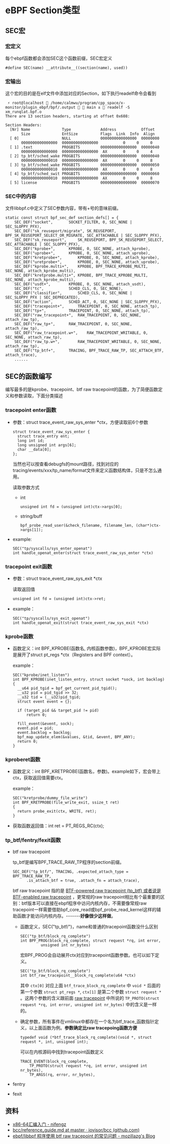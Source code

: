 # eBPF Section类型

## SEC宏

### 宏定义

每个ebpf函数都会添加SEC这个函数前缀，SEC宏定义

```
#define SEC(name) __attribute__((section(name), used))
```

### 宏输出

这个宏的目的是在elf文件中添加对应的Section，如下执行readelf命令会看到

```
 ⚡ root@localhost  /home/calmwu/program/cpp_space/x-monitor/plugin_ebpf/bpf/.output   main ±  readelf -S xm_runqlat.bpf.o 
There are 13 section headers, starting at offset 0x608:

Section Headers:
  [Nr] Name              Type             Address           Offset
       Size              EntSize          Flags  Link  Info  Align
  [ 0]                   NULL             0000000000000000  00000000
       0000000000000000  0000000000000000           0     0     0
  [ 1] .text             PROGBITS         0000000000000000  00000040
       0000000000000000  0000000000000000  AX       0     0     4
  [ 2] tp_btf/sched_wake PROGBITS         0000000000000000  00000040
       0000000000000010  0000000000000000  AX       0     0     8
  [ 3] tp_btf/sched_wake PROGBITS         0000000000000000  00000050
       0000000000000010  0000000000000000  AX       0     0     8
  [ 4] tp_btf/sched_swit PROGBITS         0000000000000000  00000060
       0000000000000010  0000000000000000  AX       0     0     8
  [ 5] license           PROGBITS         0000000000000000  00000070
```

### SEC中的内容

文件libbpf.c中定义了SEC参数内容，带有+号的意味前缀。

```
static const struct bpf_sec_def section_defs[] = {
	SEC_DEF("socket",		SOCKET_FILTER, 0, SEC_NONE | SEC_SLOPPY_PFX),
	SEC_DEF("sk_reuseport/migrate",	SK_REUSEPORT, BPF_SK_REUSEPORT_SELECT_OR_MIGRATE, SEC_ATTACHABLE | SEC_SLOPPY_PFX),
	SEC_DEF("sk_reuseport",		SK_REUSEPORT, BPF_SK_REUSEPORT_SELECT, SEC_ATTACHABLE | SEC_SLOPPY_PFX),
	SEC_DEF("kprobe+",		KPROBE,	0, SEC_NONE, attach_kprobe),
	SEC_DEF("uprobe+",		KPROBE,	0, SEC_NONE, attach_uprobe),
	SEC_DEF("kretprobe+",		KPROBE, 0, SEC_NONE, attach_kprobe),
	SEC_DEF("uretprobe+",		KPROBE, 0, SEC_NONE, attach_uprobe),
	SEC_DEF("kprobe.multi+",	KPROBE,	BPF_TRACE_KPROBE_MULTI, SEC_NONE, attach_kprobe_multi),
	SEC_DEF("kretprobe.multi+",	KPROBE,	BPF_TRACE_KPROBE_MULTI, SEC_NONE, attach_kprobe_multi),
	SEC_DEF("usdt+",		KPROBE,	0, SEC_NONE, attach_usdt),
	SEC_DEF("tc",			SCHED_CLS, 0, SEC_NONE),
	SEC_DEF("classifier",		SCHED_CLS, 0, SEC_NONE | SEC_SLOPPY_PFX | SEC_DEPRECATED),
	SEC_DEF("action",		SCHED_ACT, 0, SEC_NONE | SEC_SLOPPY_PFX),
	SEC_DEF("tracepoint+",		TRACEPOINT, 0, SEC_NONE, attach_tp),
	SEC_DEF("tp+",			TRACEPOINT, 0, SEC_NONE, attach_tp),
	SEC_DEF("raw_tracepoint+",	RAW_TRACEPOINT, 0, SEC_NONE, attach_raw_tp),
	SEC_DEF("raw_tp+",		RAW_TRACEPOINT, 0, SEC_NONE, attach_raw_tp),
	SEC_DEF("raw_tracepoint.w+",	RAW_TRACEPOINT_WRITABLE, 0, SEC_NONE, attach_raw_tp),
	SEC_DEF("raw_tp.w+",		RAW_TRACEPOINT_WRITABLE, 0, SEC_NONE, attach_raw_tp),
	SEC_DEF("tp_btf+",		TRACING, BPF_TRACE_RAW_TP, SEC_ATTACH_BTF, attach_trace),
	......
```

## SEC的函数编写

编写最多的是kprobe、tracepoint、btf raw tracepoint的函数，为了简便函数定义和参数读取，下面分类描述

### tracepoint enter函数

- 参数：struct trace_event_raw_sys_enter *ctx，方便读取前6个参数

  ```
  struct trace_event_raw_sys_enter {
  	struct trace_entry ent;
  	long int id;
  	long unsigned int args[6];
  	char __data[0];
  };
  ```

  当然也可以按查看debugfs的mount路径，找到对应的tracing/events/xxx/tp_name/format文件来定义函数结构体，只是不怎么通用。

  读取参数方式

  - int

    ```
    unsigned int fd = (unsigned int)ctx->args[0];
    ```

  - string/buff

    ```
    bpf_probe_read_user(&check_filename, filename_len, (char*)ctx->args[1]);
    ```

- example:

  ```
  SEC("tp/syscalls/sys_enter_openat")
  int handle_openat_enter(struct trace_event_raw_sys_enter *ctx)
  ```

### tracepoint exit函数

- 参数：struct trace_event_raw_sys_exit *ctx

  读取返回值

  ```
  unsigned int fd = (unsigned int)ctx->ret;
  ```

- example：

  ```
  SEC("tp/syscalls/sys_exit_openat")
  int handle_openat_exit(struct trace_event_raw_sys_exit *ctx)
  ```

### kprobe函数

- 函数定义：int BPF_KPROBE(函数名, 内核函数参数)，BPF_KPROBE宏实际是展开了struct pt_regs *ctx（Registers and BPF context）。

  example：

  ```
  SEC("kprobe/inet_listen")
  int BPF_KPROBE(inet_listen_entry, struct socket *sock, int backlog)
  {
  	__u64 pid_tgid = bpf_get_current_pid_tgid();
  	__u32 pid = pid_tgid >> 32;
  	__u32 tid = (__u32)pid_tgid;
  	struct event event = {};
  
  	if (target_pid && target_pid != pid)
  		return 0;
  
  	fill_event(&event, sock);
  	event.pid = pid;
  	event.backlog = backlog;
  	bpf_map_update_elem(&values, &tid, &event, BPF_ANY);
  	return 0;
  }
  ```

### kproberet函数

- 函数定义：int BPF_KRETPROBE(函数名，参数)。example如下，宏会带上ctx，获取返回值需要ctx。

  example：

  ```
  SEC("kretprobe/dummy_file_write")
  int BPF_KRETPROBE(file_write_exit, ssize_t ret)
  {
  	return probe_exit(ctx, WRITE, ret);
  }
  ```

- 获取函数返回值：int ret = PT_REGS_RC(ctx);

### tp_btf/fentry/fexit函数

- btf raw tracepoint

  tp_btf是编写BPF_TRACE_RAW_TP程序的section前缀。

  ```
  SEC_DEF("tp_btf/", TRACING, .expected_attach_type = BPF_TRACE_RAW_TP,
  		.is_attach_btf = true, .attach_fn = attach_trace),
  ```

  btf raw tracepoint 指的是 [BTF-powered raw tracepoint (tp_btf) 或者说是 BTF-enabled raw tracepoint](https://lore.kernel.org/netdev/20201203204634.1325171-1-andrii@kernel.org/t/) ，更常规的raw tracepoint相比有个最重要的区别：btf版本可以直接在ebpf程序中访问内核内存，不需要像常规raw tracepoint一样需要借助bpf_core_read或bpf_probe_read_kernel这样的辅助函数才能访问内核内存。-------**好像很少这样做**。

  - 函数定义，SEC("tp_btf/<name>")，name和普通的tracepoint函数没什么区别

    ```
    SEC("tp_btf/block_rq_complete")
    int BPF_PROG(block_rq_complete, struct request *rq, int error,
    	     unsigned int nr_bytes)
    ```

    宏BPF_PROG会自动展开ctx对应到tracepoint函数参数。也可以如下定义。

    ```
    SEC("tp_btf/block_rq_complete")
    int btf_raw_tracepoint__block_rq_complete(u64 *ctx)
    ```

    其中 `ctx[0]` 对应上面 `btf_trace_block_rq_complete` 中 `void *` 后面的第一个参数 `struct pt_regs *`, `ctx[1]` 是第二个参数 `struct request *` 。这两个参数的含义跟前面 [raw tracepoint](https://mozillazg.com/2022/05/ebpf-libbpf-raw-tracepoint-common-questions.html) 中所说的 `TP_PROTO(struct request *rq, int error, unsigned int nr_bytes)` 中的含义是一样的。

  - 确定参数，所有事件在vmlinux中都存在一个名为btf_trace_<name>函数指针定义，以上面函数为例。**参数确定比raw tracepoing函数方便**

    ```
    typedef void (*btf_trace_block_rq_complete)(void *, struct request *, int, unsigned int);
    ```

    可以在内核源码中找到tracepoint函数定义

    ```
    TRACE_EVENT(block_rq_complete,
    	TP_PROTO(struct request *rq, int error, unsigned int nr_bytes),
    	TP_ARGS(rq, error, nr_bytes),
    ```

- fentry

- fexit

## 资料

- [x86-64汇编入门 - nifengz](https://nifengz.com/introduction_x64_assembly/)
- [bcc/reference_guide.md at master · iovisor/bcc (github.com)](https://github.com/iovisor/bcc/blob/master/docs/reference_guide.md)
- [ebpf/libbpf 程序使用 btf raw tracepoint 的常见问题 - mozillazg's Blog](https://mozillazg.com/2022/06/ebpf-libbpf-btf-powered-enabled-raw-tracepoint-common-questions.html#hidsec)





